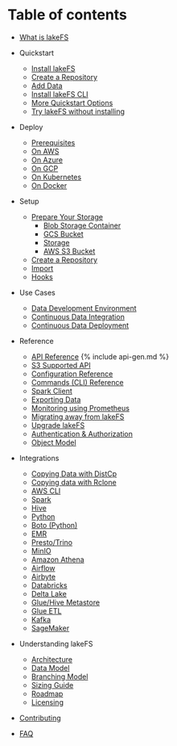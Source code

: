 # Table of contents

* [What is lakeFS](index.md)
* Quickstart
  * [Install lakeFS](quickstart/installing.md)
  * [Create a Repository](quickstart/repository.md)
  * [Add Data](quickstart/aws_cli.md)
  * [Install lakeFS CLI](quickstart/lakefs_cli.md)
  * [More Quickstart Options](quickstart/more_quickstart_options.md)
  * [Try lakeFS without installing](quickstart/try.md)

* Deploy
  * [Prerequisites](deploy/prerequisites.md)
  * [On AWS](deploy/aws.md)
  * [On Azure](deploy/azure.md)
  * [On GCP](deploy/gcp.md)
  * [On Kubernetes](deploy/k8s.md)
  * [On Docker](deploy/docker.md)

* Setup
  * [Prepare Your Storage](setup/storage/index.md)
    * [Blob Storage Container](setup/storage/blob.md)
    * [GCS Bucket](setup/storage/gcs.md)
    * [Storage](setup/storage/index.md)
    * [AWS S3 Bucket](setup/storage/s3.md)
  * [Create a Repository](setup/create-repo.md)
  * [Import](setup/import.md)
  * [Hooks](setup/hooks.md)

* Use Cases
  * [Data Development Environment](usecases/data-devenv.md)
  * [Continuous Data Integration](usecases/ci.md)
  * [Continuous Data Deployment](usecases/cd.md)

* Reference
  * [API Reference](reference/api/README.md)
{% include api-gen.md %}
  * [S3 Supported API](reference/s3.md)
  * [Configuration Reference](reference/configuration.md)
  * [Commands \(CLI\) Reference](reference/commands.md)
  * [Spark Client](reference/spark-client.md)
  * [Exporting Data](reference/export.md)
  * [Monitoring using Prometheus](reference/monitor.md)
  * [Migrating away from lakeFS](reference/offboarding.md)
  * [Upgrade lakeFS](reference/upgrade.md)
  * [Authentication & Authorization](reference/authorization.md)
  * [Object Model](reference/object-model.md)

* Integrations
  * [Copying Data with DistCp](integrations/distcp.md)
  * [Copying data with Rclone](integrations/rclone.md)
  * [AWS CLI](integrations/aws_cli.md)
  * [Spark](integrations/spark.md)
  * [Hive](integrations/hive.md)
  * [Python](integrations/python.md)
  * [Boto (Python)](integrations/boto.md)
  * [EMR](integrations/emr.md)
  * [Presto/Trino](integrations/presto_trino.md)
  * [MinIO](integrations/minio.md)
  * [Amazon Athena](integrations/athena.md)
  * [Airflow](integrations/airflow.md)
  * [Airbyte](integrations/airbyte.md)
  * [Databricks](integrations/databricks.md)
  * [Delta Lake](integrations/delta.md)
  * [Glue/Hive Metastore](integrations/glue_hive_metastore.md)
  * [Glue ETL](integrations/glue_etl.md)
  * [Kafka](integrations/kakfa.md)
  * [SageMaker](integrations/sagemaker.md)

* Understanding lakeFS
  * [Architecture](understand/architecture.md)
  * [Data Model](understand/data-model.md)
  * [Branching Model](understand/branching-model.md)
  * [Sizing Guide](understand/sizing-guide.md)
  * [Roadmap](understand/roadmap.md)
  * [Licensing](understand/licensing.md)

* [Contributing](contributing.md)

* [FAQ](faq.md)
